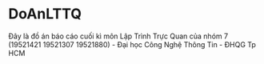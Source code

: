 # DoAnLTTQ
Đây là đồ án báo cáo cuối kì môn Lập Trình Trực Quan của nhóm 7 (19521421 19521307 19521880) - Đại học Công Nghệ Thông Tin - ĐHQG Tp HCM
